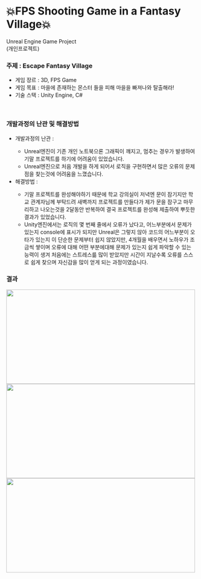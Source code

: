 # 💥FPS Shooting Game in a Fantasy Village💥
Unreal Engine Game Project
<br>
(개인프로젝트)

<h3>주제 : Escape Fantasy Village</h3>
<ul>
  <li>게임 장르 : 3D, FPS Game</li>
  <li>게임 목표 : 마을에 존재하는 몬스터 들을 피해 마을을 빠져나와 탈출해라!</li>
  <li>기술 스택 : Unity Engine, C#</li>
</ul>
<br>

<h3>개발과정의 난관 및 해결방법</h3>
<ul>
  <li>개발과정의 난관 : </li>
  <ul>
    <li>Unreal엔진이 기존 개인 노트북으론 그래픽이 꺠지고, 멈추는 경우가 발생하여 기말 프로젝트를 하기에 어려움이 있었습니다.</li>
    <li>Unreal엔진으로 처음 개발을 하게 되어서 로직을 구현하면서 많은 오류의 문제 점을 찾는것에 어려움을 느꼈습니다.</li>
  </ul>
  <li>해결방법 : </li>
  <ul>
    <li>기말 프로젝트를 완성해야하기 때문에 학교 강의실이 저녁엔 문이 잠기지만 학교 관계자님께 부탁드려 새벽까지 프로젝트를 만들다가 제가 문을 잠구고 마무리하고 나오는것을 2달동안 반복하여 결국 프로젝트를 완성해 제출하여 뿌듯한 결과가 있었습니다.</li>
    <li>Unity엔진에서는 로직의 몇 번째 줄에서 오류가 났다고, 어느부분에서 문제가 있는지 console에 표시가 되지만 Unreal은 그렇지 않아 코드의 어느부분이 오타가 있는지 이 단순한 문제부터 쉽지 않았지만, 4개월을 배우면서 노하우가 조금씩 쌓이며 오류에 대해 어떤 부분에대해 문제가 있는지 쉽게 파악할 수 있는 능력이 생겨 처음에는 스트레스륾 많이 받았지만 시간이 지날수록 오류를 스스로 쉽게 찾으며 자신감을 많이 얻게 되는 과정이였습니다.</li>
  </ul>
</ul>

<h3>결과</h3>
<img src="https://github.com/user-attachments/assets/d24fe99f-ca09-44e8-95f3-03b34ee7f4fa" width="500" height="250">
<img src="https://github.com/user-attachments/assets/14045911-a9b1-4d63-b142-a866cea9a52e" width="500" height="250">
<img src="https://github.com/user-attachments/assets/d9bc4078-1c76-468f-b84c-bc8d4a7ea4c9" width="500" height="250">
